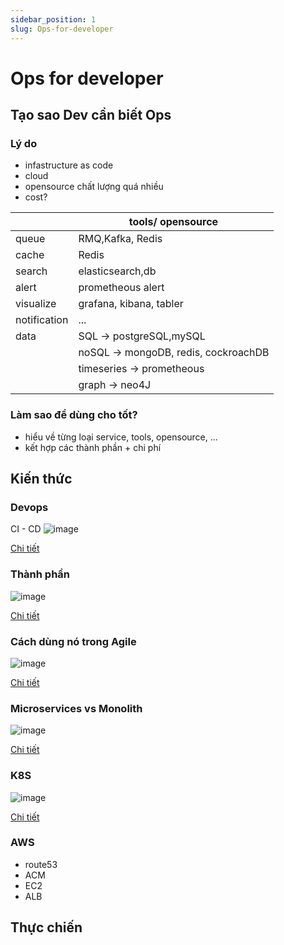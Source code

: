 ```yaml
---
sidebar_position: 1
slug: Ops-for-developer
---
```


# Ops for developer

## Tạo sao Dev cần biết Ops

### Lý do
- infastructure as code
- cloud
- opensource chất lượng quá nhiều 
- cost?

||tools/ opensource|
|-|-|
|queue|RMQ,Kafka, Redis|
|cache|Redis|
|search|elasticsearch,db|
|alert|prometheous alert|
|visualize|grafana, kibana, tabler|
|notification|...|
|data| SQL -> postgreSQL,mySQL|
||noSQL -> mongoDB, redis, cockroachDB|
||timeseries -> prometheous|
||graph -> neo4J|

### Làm sao để dùng cho tốt?
- hiểu về từng loại service, tools, opensource, ...
- kết hợp các thành phần + chi phí

## Kiến thức

### Devops

CI - CD
![image](https://bl6pap004files.storage.live.com/y4me9AyiSr6p3-lW5IhGuxkM0OFXh0scm95g6NeqqO08pGWF_dQ7OCmFt2G2bWfn8O-qrLRBuomv7ZCUVGFRqxyJbuWz2H23-dgby4J5y96nHktUdFmfKXFdMaGNNNWNl_aZHlBi9WJirhZ5m245FNAYYZEbQV6DX05Mdd3vhGXBLJAn3NNRpp0iyMG5DMjFowR?width=1024&height=621&cropmode=none)

[Chi tiết](https://orangematter.solarwinds.com/2022/03/21/what-is-devops/)

### Thành phần

![image](https://bl6pap004files.storage.live.com/y4m5N4YfTqCfjqgif2hrfHYocI9Xh0qT0Kf5s3d8agQfa6BJHmb9tB-vijtGf341juq0mcLTpkVeVLzPhO-7wKQvGny8w-fEJmrrcu7Oean6N0vRyaEWtHRCi2Tc7V-LEIYXWhqIZnbO9BjF2eZ5PCU7urXoHM264ElksnZ_a4T1foSphLJd81ONUQ53M8FU0ND?width=1024&height=576&cropmode=none)

[Chi tiết](https://audviklabs.com/what-is-artifacts-in-devops/)

### Cách dùng nó trong Agile

![image](https://bl6pap004files.storage.live.com/y4mHunNMTluChtHBBqwtwkKVlqzDYtQADFl3mFt2oUhVhftewWkCdIm7VT8Q2lKmJqAq3DY3PZDcbs1fT3mWhFB90Ozh9NlWneXBR0koPF9jAnEMlyXRaAGHQdCNDJuXYFVoWgkWymF6gG6_-tjc-upcIMg7XO5wMCO95QgefJAM_FccZzHpusxhzH8KaJ_GTi4?width=1024&height=1024&cropmode=none)

[Chi tiết](https://agilefirst.io/agile-devops/)

### Microservices vs Monolith

![image](https://bl6pap004files.storage.live.com/y4m-Tjy2Tlo5q241sGlC15IT2s7KMhRW1AVYE53sS6RkaOBcm1aAg5zbBWzfMsmHrU5VtGnfahXfoLKmKOjxtVZajg2ANQTJem-Mg2CHzbAZTzJvBIU2aQEeKn1U9Kr8GvGIiJnORDoKepJOl7xgIhqVB7IupY94nTuJpOgmHMofb7eQlg_dMqSCmg_rFcf9zKd?width=880&height=524&cropmode=none)

[Chi tiết](https://dev.to/alex_barashkov/microservices-vs-monolith-architecture-4l1m)

### K8S

![image](https://bl6pap004files.storage.live.com/y4m-Tjy2Tlo5q241sGlC15IT2s7KMhRW1AVYE53sS6RkaOBcm1aAg5zbBWzfMsmHrU5VtGnfahXfoLKmKOjxtVZajg2ANQTJem-Mg2CHzbAZTzJvBIU2aQEeKn1U9Kr8GvGIiJnORDoKepJOl7xgIhqVB7IupY94nTuJpOgmHMofb7eQlg_dMqSCmg_rFcf9zKd?width=880&height=524&cropmode=none)

[Chi tiết](https://dev.to/alex_barashkov/microservices-vs-monolith-architecture-4l1m)

### AWS 
- route53
- ACM
- EC2
- ALB

## Thực chiến